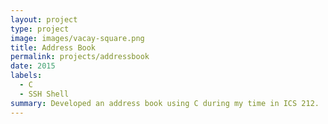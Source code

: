 ```yaml
---
layout: project
type: project
image: images/vacay-square.png
title: Address Book
permalink: projects/addressbook
date: 2015
labels:
  - C
  - SSH Shell
summary: Developed an address book using C during my time in ICS 212. 
---
```

